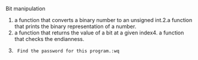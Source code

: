 Bit manipulation

1.	a function that converts a binary number to an unsigned int.2.a function that prints the binary representation of a number.
3.	 a function that returns the value of a bit at a given index4.		a function that checks the endianness.
5.		Find the password for this program.:wq

